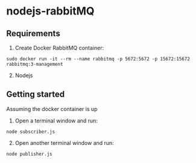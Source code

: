 # nodejs-rabbitMQ

## Requirements

1. Create Docker RabbitMQ container:

``sudo docker run -it --rm --name rabbitmq -p 5672:5672 -p 15672:15672 rabbitmq:3-management``

2. Nodejs

## Getting started

Assuming the docker container is up

1. Open a terminal window and run:

``node subscriber.js``

2. Open another terminal window and run:

``node publisher.js``